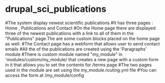 # drupal_sci_publications

#The system display newest scientific publications 
#It has three pages : Home , Publications  and Contact
#On the Home page there are displayed three of the newest publications with a link to all of them in the "Publications" page.The are some custom blocks placed on the home page as well.
#The Contact page has  a webform that allows user  to send contact emails
#All the of the publications are created using the 'Paragraphs' module
#There is custom module named "my_module" in 'modules/custom/my_module/ that  creates a new page with a custom form  in it that allows you to set the contents for /terms page
#The two pages used in the module are set using the my_module.routing.yml file
#You can access the form  at /my_module/config
